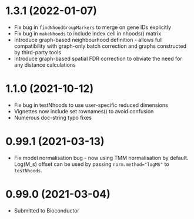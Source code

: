 # 1.3.1 (2022-01-07)
+ Fix bug in `findNhoodGroupMarkers` to merge on gene IDs explicitly
+ Fix bug in `makeNhoods` to include index cell in nhoods() matrix
+ Introduce graph-based neighbourhood definition - allows full compatibility with graph-only batch correction and graphs constructed by third-party tools
+ Introduce graph-based spatial FDR correction to obviate the need for any distance calculations

# 1.1.0 (2021-10-12)
+ Fix bug in testNhoods to use user-specific reduced dimensions
+ Vignettes now include set rownames() to avoid confusion
+ Numerous doc-string typo fixes

# 0.99.1 (2021-03-13)
+ Fix model normalisation bug - now using TMM normalisation by default. Log(M_s) offset can be used by passing `norm.method="logMS"` to `testNhoods`.

# 0.99.0 (2021-03-04)
+ Submitted to Bioconductor


